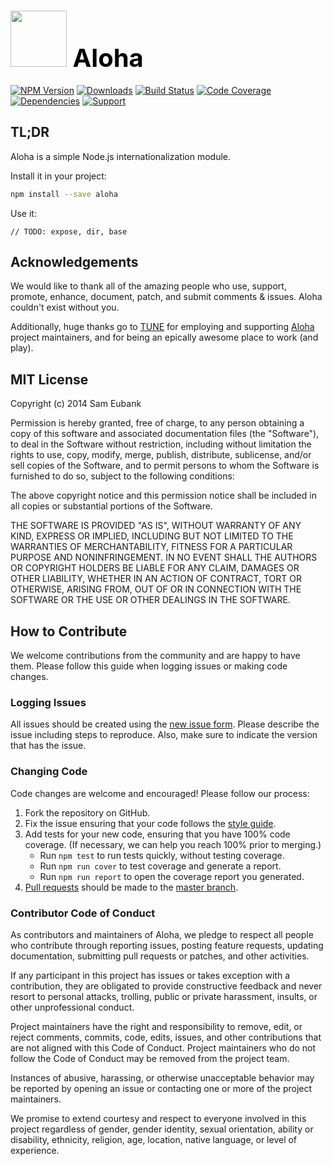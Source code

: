 # <a href="http://lighter.io/aloha" style="font-size:40px;text-decoration:none;color:#000"><img src="https://cdn.rawgit.com/lighterio/lighter.io/master/public/aloha.svg" style="width:90px;height:90px"> Aloha</a>
[![NPM Version](https://img.shields.io/npm/v/aloha.svg)](https://npmjs.org/package/aloha)
[![Downloads](https://img.shields.io/npm/dm/aloha.svg)](https://npmjs.org/package/aloha)
[![Build Status](https://img.shields.io/travis/lighterio/aloha.svg)](https://travis-ci.org/lighterio/aloha)
[![Code Coverage](https://img.shields.io/coveralls/lighterio/aloha/master.svg)](https://coveralls.io/r/lighterio/aloha)
[![Dependencies](https://img.shields.io/david/lighterio/aloha.svg)](https://david-dm.org/lighterio/aloha)
[![Support](https://img.shields.io/gratipay/Lighter.io.svg)](https://gratipay.com/Lighter.io/)


## TL;DR

Aloha is a simple Node.js internationalization module.

Install it in your project:
```bash
npm install --save aloha
```

Use it:
```
// TODO: expose, dir, base
```


## Acknowledgements

We would like to thank all of the amazing people who use, support,
promote, enhance, document, patch, and submit comments & issues.
Aloha couldn't exist without you.

Additionally, huge thanks go to [TUNE](http://www.tune.com) for employing
and supporting [Aloha](http://lighter.io/aloha) project maintainers,
and for being an epically awesome place to work (and play).


## MIT License

Copyright (c) 2014 Sam Eubank

Permission is hereby granted, free of charge, to any person obtaining a copy
of this software and associated documentation files (the "Software"), to deal
in the Software without restriction, including without limitation the rights
to use, copy, modify, merge, publish, distribute, sublicense, and/or sell
copies of the Software, and to permit persons to whom the Software is
furnished to do so, subject to the following conditions:

The above copyright notice and this permission notice shall be included in all
copies or substantial portions of the Software.

THE SOFTWARE IS PROVIDED "AS IS", WITHOUT WARRANTY OF ANY KIND, EXPRESS OR
IMPLIED, INCLUDING BUT NOT LIMITED TO THE WARRANTIES OF MERCHANTABILITY,
FITNESS FOR A PARTICULAR PURPOSE AND NONINFRINGEMENT. IN NO EVENT SHALL THE
AUTHORS OR COPYRIGHT HOLDERS BE LIABLE FOR ANY CLAIM, DAMAGES OR OTHER
LIABILITY, WHETHER IN AN ACTION OF CONTRACT, TORT OR OTHERWISE, ARISING FROM,
OUT OF OR IN CONNECTION WITH THE SOFTWARE OR THE USE OR OTHER DEALINGS IN THE
SOFTWARE.


## How to Contribute

We welcome contributions from the community and are happy to have them.
Please follow this guide when logging issues or making code changes.

### Logging Issues

All issues should be created using the
[new issue form](https://github.com/lighterio/aloha/issues/new).
Please describe the issue including steps to reproduce. Also, make sure
to indicate the version that has the issue.

### Changing Code

Code changes are welcome and encouraged! Please follow our process:

1. Fork the repository on GitHub.
2. Fix the issue ensuring that your code follows the
   [style guide](http://lighter.io/style-guide).
3. Add tests for your new code, ensuring that you have 100% code coverage.
   (If necessary, we can help you reach 100% prior to merging.)
   * Run `npm test` to run tests quickly, without testing coverage.
   * Run `npm run cover` to test coverage and generate a report.
   * Run `npm run report` to open the coverage report you generated.
4. [Pull requests](http://help.github.com/send-pull-requests/) should be made
   to the [master branch](https://github.com/lighterio/aloha/tree/master).

### Contributor Code of Conduct

As contributors and maintainers of Aloha, we pledge to respect all
people who contribute through reporting issues, posting feature requests,
updating documentation, submitting pull requests or patches, and other
activities.

If any participant in this project has issues or takes exception with a
contribution, they are obligated to provide constructive feedback and never
resort to personal attacks, trolling, public or private harassment, insults, or
other unprofessional conduct.

Project maintainers have the right and responsibility to remove, edit, or
reject comments, commits, code, edits, issues, and other contributions
that are not aligned with this Code of Conduct. Project maintainers who do
not follow the Code of Conduct may be removed from the project team.

Instances of abusive, harassing, or otherwise unacceptable behavior may be
reported by opening an issue or contacting one or more of the project
maintainers.

We promise to extend courtesy and respect to everyone involved in this project
regardless of gender, gender identity, sexual orientation, ability or
disability, ethnicity, religion, age, location, native language, or level of
experience.

